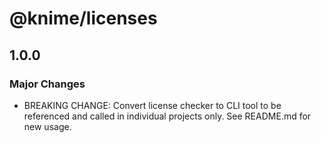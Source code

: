 # @knime/licenses

## 1.0.0

### Major Changes

- BREAKING CHANGE: Convert license checker to CLI tool to be referenced and called in individual projects only. See README.md for new usage.
